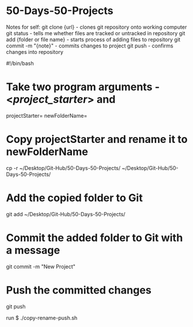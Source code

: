 # 50-Days-50-Projects

Notes for self:
git clone {url} - clones git repository onto working computer
git status - tells me whether files are tracked or untracked in repository
git add {folder or file name} - starts process of adding files to repository
git commit -m "{note}" - commits changes to project
git push - confirms changes into repository

#!/bin/bash

# Take two program arguments - <_project_starter_> and <newFolderName>

projectStarter=
newFolderName=

# Copy projectStarter and rename it to newFolderName

cp -r ~/Desktop/Git-Hub/50-Days-50-Projects/ ~/Desktop/Git-Hub/50-Days-50-Projects/

# Add the copied folder to Git

git add ~/Desktop/Git-Hub/50-Days-50-Projects/

# Commit the added folder to Git with a message

git commit -m "New Project"

# Push the committed changes

git push

run $ ./copy-rename-push.sh
